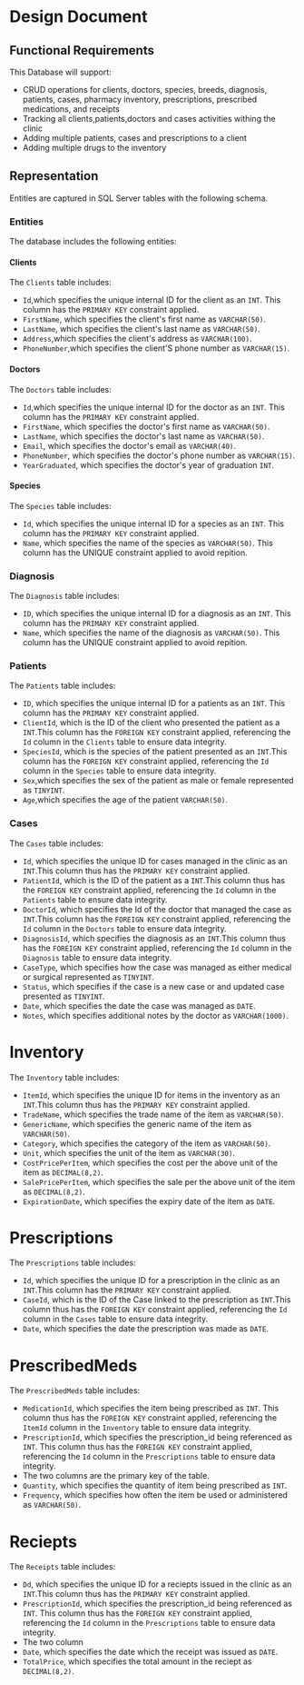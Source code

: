 # Design Document

## Functional Requirements

This Database will support:

* CRUD operations for clients, doctors, species, breeds, diagnosis, patients, cases, pharmacy inventory, prescriptions, prescribed medications, and receipts
* Tracking all clients,patients,doctors and cases activities withing the clinic
* Adding multiple patients, cases and prescriptions to a client
* Adding multiple drugs to the inventory

## Representation

Entities are captured in SQL Server tables with the following schema.

### Entities

The database includes the following entities:

#### Clients

The `Clients` table includes:


* `Id`,which specifies the unique internal ID for the client as an `INT`. This column has the `PRIMARY KEY` constraint applied.
* `FirstName`, which specifies the client's first name as `VARCHAR(50)`.
* `LastName`, which specifies the client's last name as `VARCHAR(50)`.
* `Address`,which specifies the client's address as `VARCHAR(100)`.
* `PhoneNumber`,which specifies the client'S phone number as `VARCHAR(15)`.

#### Doctors

The `Doctors` table includes:

* `Id`,which specifies the unique internal ID for the doctor as an `INT`. This column has the `PRIMARY KEY` constraint applied.
* `FirstName`, which specifies the doctor's first name as `VARCHAR(50)`.
* `LastName`, which specifies the doctor's last name as `VARCHAR(50)`.
* `Email`, which specifies the doctor's email as `VARCHAR(40)`.
* `PhoneNumber`, which specifies the doctor's phone number as `VARCHAR(15)`.
* `YearGraduated`, which specifies the doctor's year of graduation `INT`.

#### Species

The `Species` table includes:

* `Id`, which specifies the unique internal ID for a species as an `INT`. This column has the `PRIMARY KEY` constraint applied.
* `Name`, which specifies the name of the species as `VARCHAR(50)`. This column has the UNIQUE constraint applied to avoid repition.

### Diagnosis

The `Diagnosis` table includes:

* `ID`, which specifies the unique internal ID for a diagnosis as an `INT`. This column has the `PRIMARY KEY` constraint applied.
* `Name`, which specifies the name of the diagnosis as `VARCHAR(50)`. This column has the UNIQUE constraint applied to avoid repition.

### Patients

The `Patients` table includes:

* `ID`, which specifies the unique internal ID for a patients as an `INT`. This column has the `PRIMARY KEY` constraint applied.
* `ClientId`, which is the ID of the client who presented the patient as a `INT`.This column has the `FOREIGN KEY` constraint applied, referencing the `Id` column in the `Clients` table to ensure data integrity.
*  `SpeciesId`, which is the species of the patient presented as an `INT`.This column has the `FOREIGN KEY` constraint applied, referencing the `Id` column in the `Species` table to ensure data integrity.
* `Sex`,which specifies the sex of the patient as male or female represented as `TINYINT`.
* `Age`,which specifies the age of the patient `VARCHAR(50)`.

### Cases

The `Cases` table includes:

* `Id`, which specifies the unique ID for cases managed in the clinic as an `INT`.This column thus has the `PRIMARY KEY` constraint applied.
* `PatientId`, which is the ID  of the patient as a `INT`.This column thus has the `FOREIGN KEY` constraint applied, referencing the `Id` column in the `Patients` table to ensure data integrity.
* `DoctorId`, which specifies the Id of the doctor that managed the case as `INT`.This column has the `FOREIGN KEY` constraint applied, referencing the `Id` column in the `Doctors` table to ensure data integrity.
* `DiagnosisId`, which specifies the diagnosis as an `INT`.This column thus has the `FOREIGN KEY` constraint applied, referencing the `Id` column in the `Diagnosis` table to ensure data integrity.
* `CaseType`, which specifies how the case was managed as either medical or surgical represented as `TINYINT`.
* `Status`, which specifies if the case is a new case or and updated case presented as `TINYINT`.
* `Date`, which specifies the date the case was managed as `DATE`.
* `Notes`, which specifies additional notes by the doctor as `VARCHAR(1000)`.

# Inventory

The `Inventory` table includes:

* `ItemId`, which specifies the unique ID for items in the inventory as an `INT`.This column thus has the `PRIMARY KEY` constraint applied.
* `TradeName`, which specifies the trade name of the item as `VARCHAR(50)`.
* `GenericName`, which specifies the generic name of the item as `VARCHAR(50)`.
* `Category`, which specifies the category of the item as `VARCHAR(50)`.
* `Unit`, which specifies the unit of the item as `VARCHAR(30)`.
* `CostPricePerItem`, which specifies the cost per the above unit of the item as `DECIMAL(8,2)`.
* `SalePricePerItem`, which specifies the sale per the above unit of the item as `DECIMAL(8,2)`.
* `ExpirationDate`, which specifies the expiry date of the item as `DATE`.

# Prescriptions

The `Prescriptions` table includes:

* `Id`, which specifies the unique ID for a prescription in the clinic as an `INT`.This column has the `PRIMARY KEY` constraint applied.
* `CaseId`, which is the ID  of the Case linked to the prescription as `INT`.This column thus has the `FOREIGN KEY` constraint applied, referencing the `Id` column in the `Cases` table to ensure data integrity.
* `Date`, which specifies the date the prescription was made as `DATE`.

# PrescribedMeds

The `PrescribedMeds` table includes:

* `MedicationId`, which specifies the item being prescribed as `INT`. This column thus has the `FOREIGN KEY` constraint applied, referencing the `ItemId` column in the `Inventory` table to ensure data integrity.
* `PrescriptionId`, which specifies the prescription_id being referenced as `INT`. This column thus has the `FOREIGN KEY` constraint applied, referencing the `Id` column in the `Prescriptions` table to ensure data integrity.
* The two columns are the primary key of the table.
* `Quantity`, which specifies the quantity of item being prescribed as `INT`.
* `Frequency`, which specifies how often the item be used or administered as `VARCHAR(50)`.

# Reciepts

The `Receipts` table includes:

* `Dd`, which specifies the unique ID for a reciepts issued in the clinic as an `INT`.This column thus has the `PRIMARY KEY` constraint applied.
* `PrescriptionId`, which specifies the prescription_id being referenced as `INT`. This column thus has the `FOREIGN KEY` constraint applied, referencing the `Id` column in the `Prescriptions` table to ensure data integrity.
* The two column
* `Date`, which specifies the date which the receipt was issued as `DATE`.
* `TotalPrice`, which specifies the total amount in the reciept as `DECIMAL(8,2)`.